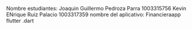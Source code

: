 Nombre estudiantes:
Joaquin Guillermo Pedroza Parra
1003315756
Kevin ENrique Ruiz Palacio
1003317359
nombre del aplicativo: Financieraapp
flutter .dart
